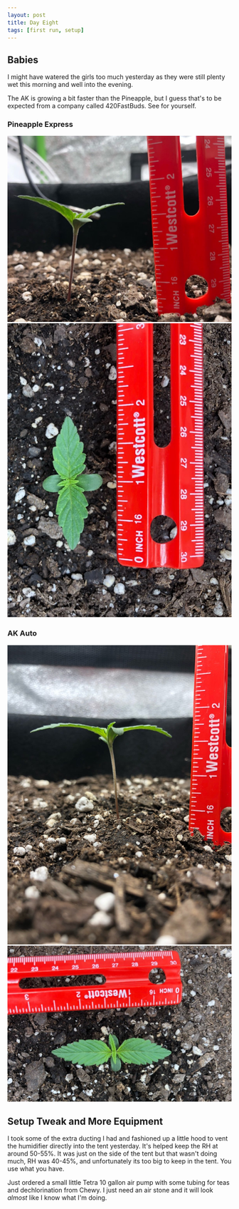 ```yaml
---
layout: post
title: Day Eight
tags: [first run, setup]
---
```


## Babies

I might have watered the girls too much yesterday as they were still plenty wet this morning and well into the evening.

The AK is growing a bit faster than the Pineapple, but I guess that's to be expected from a company called 420FastBuds. See for yourself.

### Pineapple Express
![Day 8 Side](../public/images/first-run/day8-pineapple-side.jpeg#2c)
![Day 8 Top](../public/images/first-run/day8-pineapple-top.jpeg#2c)

### AK Auto
![Day 8 Side](../public/images/first-run/day8-ak-side.jpeg#2c)
![Day 8 Top](../public/images/first-run/day8-ak-top.jpeg#2c)

## Setup Tweak and More Equipment

I took some of the extra ducting I had and fashioned up a little hood to vent the humidifier directly into the tent yesterday. It's helped keep the RH at around 50-55%. It was just on the side of the tent but that wasn't doing much, RH was 40-45%, and unfortunately its too big to keep in the tent. You use what you have.

Just ordered a small little Tetra 10 gallon air pump with some tubing for teas and dechlorination from Chewy. I just need an air stone and it will look <i class="orange">almost</i> like I know what I'm doing.